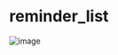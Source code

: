 # reminder_list

![image](https://user-images.githubusercontent.com/98116459/206921056-e0288034-3c83-4600-837d-ec20a4b468e6.png)


